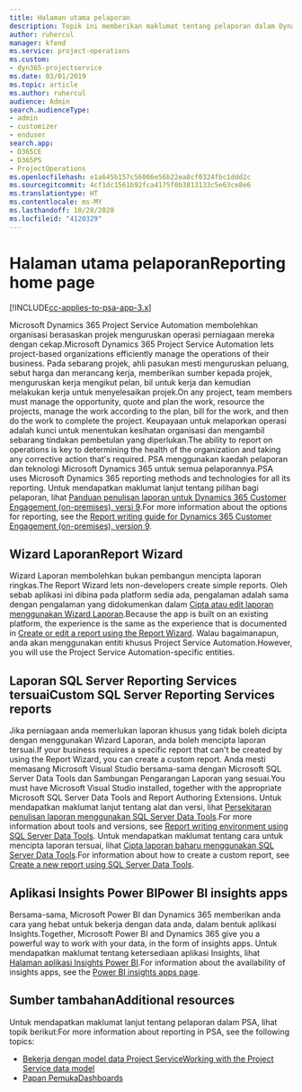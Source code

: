 ```yaml
---
title: Halaman utama pelaporan
description: Topik ini memberikan maklumat tentang pelaporan dalam Dynamics 365 Project Service Automation.
author: ruhercul
manager: kfend
ms.service: project-operations
ms.custom:
- dyn365-projectservice
ms.date: 03/01/2019
ms.topic: article
ms.author: ruhercul
audience: Admin
search.audienceType:
- admin
- customizer
- enduser
search.app:
- D365CE
- D365PS
- ProjectOperations
ms.openlocfilehash: e1a645b157c56066e56b22ea8cf0324fbc1ddd2c
ms.sourcegitcommit: 4cf1dc1561b92fca4175f0b3813133c5e63ce8e6
ms.translationtype: HT
ms.contentlocale: ms-MY
ms.lasthandoff: 10/28/2020
ms.locfileid: "4120329"
---
```

# <a name="reporting-home-page"></a><span data-ttu-id="e1e11-103">Halaman utama pelaporan</span><span class="sxs-lookup"><span data-stu-id="e1e11-103">Reporting home page</span></span>

[!INCLUDE[cc-applies-to-psa-app-3.x](../includes/cc-applies-to-psa-app-3x.md)]

<span data-ttu-id="e1e11-104">Microsoft Dynamics 365 Project Service Automation membolehkan organisasi berasaskan projek menguruskan operasi perniagaan mereka dengan cekap.</span><span class="sxs-lookup"><span data-stu-id="e1e11-104">Microsoft Dynamics 365 Project Service Automation lets project-based organizations efficiently manage the operations of their business.</span></span> <span data-ttu-id="e1e11-105">Pada sebarang projek, ahli pasukan mesti menguruskan peluang, sebut harga dan merancang kerja, memberikan sumber kepada projek, menguruskan kerja mengikut pelan, bil untuk kerja dan kemudian melakukan kerja untuk menyelesaikan projek.</span><span class="sxs-lookup"><span data-stu-id="e1e11-105">On any project, team members must manage the opportunity, quote and plan the work, resource the projects, manage the work according to the plan, bill for the work, and then do the work to complete the project.</span></span> <span data-ttu-id="e1e11-106">Keupayaan untuk melaporkan operasi adalah kunci untuk menentukan kesihatan organisasi dan mengambil sebarang tindakan pembetulan yang diperlukan.</span><span class="sxs-lookup"><span data-stu-id="e1e11-106">The ability to report on operations is key to determining the health of the organization and taking any corrective action that's required.</span></span> <span data-ttu-id="e1e11-107">PSA menggunakan kaedah pelaporan dan teknologi Microsoft Dynamics 365 untuk semua pelaporannya.</span><span class="sxs-lookup"><span data-stu-id="e1e11-107">PSA uses Microsoft Dynamics 365 reporting methods and technologies for all its reporting.</span></span> <span data-ttu-id="e1e11-108">Untuk mendapatkan maklumat lanjut tentang pilihan bagi pelaporan, lihat [Panduan penulisan laporan untuk Dynamics 365 Customer Engagement (on-premises), versi 9](https://docs.microsoft.com/dynamics365/customerengagement/on-premises/analytics/reporting-analytics-with-dynamics-365).</span><span class="sxs-lookup"><span data-stu-id="e1e11-108">For more information about the options for reporting, see the [Report writing guide for Dynamics 365 Customer Engagement (on-premises), version 9](https://docs.microsoft.com/dynamics365/customerengagement/on-premises/analytics/reporting-analytics-with-dynamics-365).</span></span>

## <a name="report-wizard"></a><span data-ttu-id="e1e11-109">Wizard Laporan</span><span class="sxs-lookup"><span data-stu-id="e1e11-109">Report Wizard</span></span>

<span data-ttu-id="e1e11-110">Wizard Laporan membolehkan bukan pembangun mencipta laporan ringkas.</span><span class="sxs-lookup"><span data-stu-id="e1e11-110">The Report Wizard lets non-developers create simple reports.</span></span> <span data-ttu-id="e1e11-111">Oleh sebab aplikasi ini dibina pada platform sedia ada, pengalaman adalah sama dengan pengalaman yang didokumenkan dalam [Cipta atau edit laporan menggunakan Wizard Laporan](https://docs.microsoft.com/dynamics365/customerengagement/on-premises/basics/create-edit-copy-report-wizard).</span><span class="sxs-lookup"><span data-stu-id="e1e11-111">Because the app is built on an existing platform, the experience is the same as the experience that is documented in [Create or edit a report using the Report Wizard](https://docs.microsoft.com/dynamics365/customerengagement/on-premises/basics/create-edit-copy-report-wizard).</span></span> <span data-ttu-id="e1e11-112">Walau bagaimanapun, anda akan menggunakan entiti khusus Project Service Automation.</span><span class="sxs-lookup"><span data-stu-id="e1e11-112">However, you will use the Project Service Automation-specific entities.</span></span>

## <a name="custom-sql-server-reporting-services-reports"></a><span data-ttu-id="e1e11-113">Laporan SQL Server Reporting Services tersuai</span><span class="sxs-lookup"><span data-stu-id="e1e11-113">Custom SQL Server Reporting Services reports</span></span>

<span data-ttu-id="e1e11-114">Jika perniagaan anda memerlukan laporan khusus yang tidak boleh dicipta dengan menggunakan Wizard Laporan, anda boleh mencipta laporan tersuai.</span><span class="sxs-lookup"><span data-stu-id="e1e11-114">If your business requires a specific report that can't be created by using the Report Wizard, you can create a custom report.</span></span> <span data-ttu-id="e1e11-115">Anda mesti memasang Microsoft Visual Studio bersama-sama dengan Microsoft SQL Server Data Tools dan Sambungan Pengarangan Laporan yang sesuai.</span><span class="sxs-lookup"><span data-stu-id="e1e11-115">You must have Microsoft Visual Studio installed, together with the appropriate Microsoft SQL Server Data Tools and Report Authoring Extensions.</span></span> <span data-ttu-id="e1e11-116">Untuk mendapatkan maklumat lanjut tentang alat dan versi, lihat [Persekitaran penulisan laporan menggunakan SQL Server Data Tools](https://docs.microsoft.com/dynamics365/customerengagement/on-premises/analytics/report-writing-environment-using-sql-server-data-tools).</span><span class="sxs-lookup"><span data-stu-id="e1e11-116">For more information about tools and versions, see [Report writing environment using SQL Server Data Tools](https://docs.microsoft.com/dynamics365/customerengagement/on-premises/analytics/report-writing-environment-using-sql-server-data-tools).</span></span> <span data-ttu-id="e1e11-117">Untuk mendapatkan maklumat tentang cara untuk mencipta laporan tersuai, lihat [Cipta laporan baharu menggunakan SQL Server Data Tools](https://docs.microsoft.com/dynamics365/customerengagement/on-premises/analytics/create-a-new-report-using-sql-server-data-tools).</span><span class="sxs-lookup"><span data-stu-id="e1e11-117">For information about how to create a custom report, see [Create a new report using SQL Server Data Tools](https://docs.microsoft.com/dynamics365/customerengagement/on-premises/analytics/create-a-new-report-using-sql-server-data-tools).</span></span>

## <a name="power-bi-insights-apps"></a><span data-ttu-id="e1e11-118">Aplikasi Insights Power BI</span><span class="sxs-lookup"><span data-stu-id="e1e11-118">Power BI insights apps</span></span>

<span data-ttu-id="e1e11-119">Bersama-sama, Microsoft Power BI dan Dynamics 365 memberikan anda cara yang hebat untuk bekerja dengan data anda, dalam bentuk aplikasi Insights.</span><span class="sxs-lookup"><span data-stu-id="e1e11-119">Together, Microsoft Power BI and Dynamics 365 give you a powerful way to work with your data, in the form of insights apps.</span></span> <span data-ttu-id="e1e11-120">Untuk mendapatkan maklumat tentang ketersediaan aplikasi Insights, lihat [Halaman aplikasi Insights Power BI](https://powerbi.microsoft.com/power-bi-insights-apps/).</span><span class="sxs-lookup"><span data-stu-id="e1e11-120">For information about the availability of insights apps, see the [Power BI insights apps page](https://powerbi.microsoft.com/power-bi-insights-apps/).</span></span>


## <a name="additional-resources"></a><span data-ttu-id="e1e11-121">Sumber tambahan</span><span class="sxs-lookup"><span data-stu-id="e1e11-121">Additional resources</span></span>
<span data-ttu-id="e1e11-122">Untuk mendapatkan maklumat lanjut tentang pelaporan dalam PSA, lihat topik berikut:</span><span class="sxs-lookup"><span data-stu-id="e1e11-122">For more information about reporting in PSA, see the following topics:</span></span>

- [<span data-ttu-id="e1e11-123">Bekerja dengan model data Project Service</span><span class="sxs-lookup"><span data-stu-id="e1e11-123">Working with the Project Service data model</span></span>](reports-working-project-service-data-model.md)
- [<span data-ttu-id="e1e11-124">Papan Pemuka</span><span class="sxs-lookup"><span data-stu-id="e1e11-124">Dashboards</span></span>](reports-dashboards.md)

